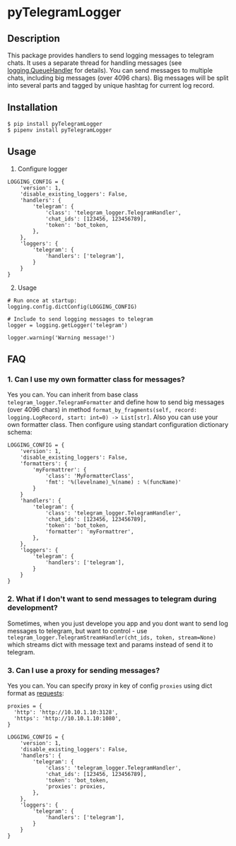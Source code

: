 # pyTelegramLogger

## Description
This package provides handlers to send logging messages to telegram chats. It uses a separate thread for handling messages (see [logging.QueueHandler](https://docs.python.org/3/library/logging.handlers.html#queuehandler) for details). You can send messages to multiple chats, including big messages (over 4096 chars). Big messages will be split into several parts and tagged by unique hashtag for current log record.

## Installation

```
$ pip install pyTelegramLogger
$ pipenv install pyTelegramLogger
```

## Usage

1. Configure logger
```
LOGGING_CONFIG = {
    'version': 1,
    'disable_existing_loggers': False,
    'handlers': {
        'telegram': {
            'class': 'telegram_logger.TelegramHandler',
            'chat_ids': [123456, 123456789],
            'token': 'bot_token,
        },
    },
    'loggers': {
        'telegram': {
            'handlers': ['telegram'],
        }
    }
}
```

2. Usage
```
# Run once at startup:
logging.config.dictConfig(LOGGING_CONFIG)

# Include to send logging messages to telegram
logger = logging.getLogger('telegram')

logger.warning('Warning message!')
```

## FAQ

### 1. Can I use my own formatter class for messages?

Yes you can. You can inherit from base class `telegram_logger.TelegramFormatter` and define how to send big messages (over 4096 chars) in method `format_by_fragments(self, record: logging.LogRecord, start: int=0) -> List[str]`.
Also you can use your own formatter class.
Then configure using standart configuration dictionary schema:
```
LOGGING_CONFIG = {
    'version': 1,
    'disable_existing_loggers': False,
    'formatters': {
        'myFormattrer': {
            'class': 'MyFormatterClass',
            'fmt': '%(levelname)_%(name) : %(funcName)'
        }
    }
    'handlers': {
        'telegram': {
            'class': 'telegram_logger.TelegramHandler',
            'chat_ids': [123456, 123456789],
            'token': 'bot_token,
            'formatter': 'myFormattrer',
        },
    },
    'loggers': {
        'telegram': {
            'handlers': ['telegram'],
        }
    }
}
```


### 2. What if I don't want to send messages to telegram during development?

Sometimes, when you just develope you app and you dont want to send log messages to telegram, but want to control - use `telegram_logger.TelegramStreamHandler(cht_ids, token, stream=None)` which streams dict with message text and params instead of send it to telegram.


### 3. Can I use a proxy for sending messages?

Yes you can. You can specify proxy in key of config `proxies` using dict format as [requests](https://requests.readthedocs.io/en/master/):

```
proxies = {
  'http': 'http://10.10.1.10:3128',
  'https': 'http://10.10.1.10:1080',
}

LOGGING_CONFIG = {
    'version': 1,
    'disable_existing_loggers': False,
    'handlers': {
        'telegram': {
            'class': 'telegram_logger.TelegramHandler',
            'chat_ids': [123456, 123456789],
            'token': 'bot_token,
            'proxies': proxies,
        },
    },
    'loggers': {
        'telegram': {
            'handlers': ['telegram'],
        }
    }
}
```
